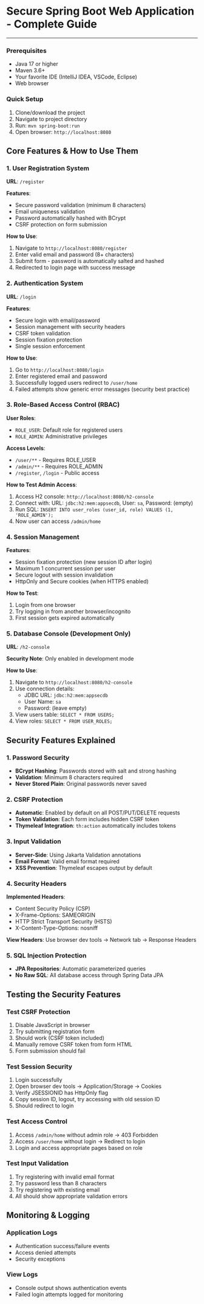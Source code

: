 # Secure Spring Boot Web Application - Complete Guide
---

### Prerequisites
- Java 17 or higher
- Maven 3.6+
- Your favorite IDE (IntelliJ IDEA, VSCode, Eclipse)
- Web browser

### Quick Setup
1. Clone/download the project
2. Navigate to project directory
3. Run: `mvn spring-boot:run`
4. Open browser: `http://localhost:8080`

## Core Features & How to Use Them

### 1. User Registration System
**URL**: `/register`

**Features**:
- Secure password validation (minimum 8 characters)
- Email uniqueness validation
- Password automatically hashed with BCrypt
- CSRF protection on form submission

**How to Use**:
1. Navigate to `http://localhost:8080/register`
2. Enter valid email and password (8+ characters)
3. Submit form - password is automatically salted and hashed
4. Redirected to login page with success message

### 2. Authentication System
**URL**: `/login`

**Features**:
- Secure login with email/password
- Session management with security headers
- CSRF token validation
- Session fixation protection
- Single session enforcement

**How to Use**:
1. Go to `http://localhost:8080/login`
2. Enter registered email and password
3. Successfully logged users redirect to `/user/home`
4. Failed attempts show generic error messages (security best practice)

### 3. Role-Based Access Control (RBAC)

**User Roles**:
- `ROLE_USER`: Default role for registered users
- `ROLE_ADMIN`: Administrative privileges

**Access Levels**:
- `/user/**` - Requires ROLE_USER
- `/admin/**` - Requires ROLE_ADMIN
- `/register`, `/login` - Public access

**How to Test Admin Access**:
1. Access H2 console: `http://localhost:8080/h2-console`
2. Connect with: URL: `jdbc:h2:mem:appsecdb`, User: `sa`, Password: (empty)
3. Run SQL: `INSERT INTO user_roles (user_id, role) VALUES (1, 'ROLE_ADMIN');`
4. Now user can access `/admin/home`

### 4. Session Management
**Features**:
- Session fixation protection (new session ID after login)
- Maximum 1 concurrent session per user
- Secure logout with session invalidation
- HttpOnly and Secure cookies (when HTTPS enabled)

**How to Test**:
1. Login from one browser
2. Try logging in from another browser/incognito
3. First session gets expired automatically

### 5. Database Console (Development Only)
**URL**: `/h2-console`

**Security Note**: Only enabled in development mode

**How to Use**:
1. Navigate to `http://localhost:8080/h2-console`
2. Use connection details:
   - JDBC URL: `jdbc:h2:mem:appsecdb`
   - User Name: `sa`
   - Password: (leave empty)
3. View users table: `SELECT * FROM USERS;`
4. View roles: `SELECT * FROM USER_ROLES;`

## Security Features Explained

### 1. Password Security
- **BCrypt Hashing**: Passwords stored with salt and strong hashing
- **Validation**: Minimum 8 characters required
- **Never Stored Plain**: Original passwords never saved

### 2. CSRF Protection
- **Automatic**: Enabled by default on all POST/PUT/DELETE requests
- **Token Validation**: Each form includes hidden CSRF token
- **Thymeleaf Integration**: `th:action` automatically includes tokens

### 3. Input Validation
- **Server-Side**: Using Jakarta Validation annotations
- **Email Format**: Valid email format required
- **XSS Prevention**: Thymeleaf escapes output by default

### 4. Security Headers
**Implemented Headers**:
- Content Security Policy (CSP)
- X-Frame-Options: SAMEORIGIN
- HTTP Strict Transport Security (HSTS)
- X-Content-Type-Options: nosniff

**View Headers**: Use browser dev tools -> Network tab -> Response Headers

### 5. SQL Injection Protection
- **JPA Repositories**: Automatic parameterized queries
- **No Raw SQL**: All database access through Spring Data JPA

## Testing the Security Features

### Test CSRF Protection
1. Disable JavaScript in browser
2. Try submitting registration form
3. Should work (CSRF token included)
4. Manually remove CSRF token from form HTML
5. Form submission should fail

### Test Session Security
1. Login successfully
2. Open browser dev tools -> Application/Storage -> Cookies
3. Verify JSESSIONID has HttpOnly flag
4. Copy session ID, logout, try accessing with old session ID
5. Should redirect to login

### Test Access Control
1. Access `/admin/home` without admin role -> 403 Forbidden
2. Access `/user/home` without login -> Redirect to login
3. Login and access appropriate pages based on role

### Test Input Validation
1. Try registering with invalid email format
2. Try password less than 8 characters
3. Try registering with existing email
4. All should show appropriate validation errors

## Monitoring & Logging

### Application Logs
- Authentication success/failure events
- Access denied attempts
- Security exceptions

### View Logs
- Console output shows authentication events
- Failed login attempts logged for monitoring

